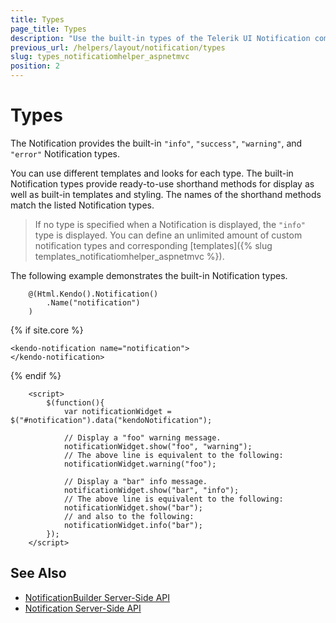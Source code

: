 ```yaml
---
title: Types
page_title: Types
description: "Use the built-in types of the Telerik UI Notification component for ASP.NET MVC."
previous_url: /helpers/layout/notification/types
slug: types_notificatiomhelper_aspnetmvc
position: 2
---
```


# Types

The Notification provides the built-in `"info"`, `"success"`, `"warning"`, and `"error"` Notification types.

You can use different templates and looks for each type. The built-in Notification types provide ready-to-use shorthand methods for display as well as built-in templates and styling. The names of the shorthand methods match the listed Notification types.

> If no type is specified when a Notification is displayed, the `"info"` type is displayed. You can define an unlimited amount of custom notification types and corresponding [templates]({% slug templates_notificatiomhelper_aspnetmvc %}).

The following example demonstrates the built-in Notification types.

```HtmlHelper
    @(Html.Kendo().Notification()
        .Name("notification")
    )
```
{% if site.core %}
```TagHelper
<kendo-notification name="notification">
</kendo-notification>
```
{% endif %}
```JS script.js
    <script>
        $(function(){
            var notificationWidget = $("#notification").data("kendoNotification");

            // Display a "foo" warning message.
            notificationWidget.show("foo", "warning");
            // The above line is equivalent to the following:
            notificationWidget.warning("foo");

            // Display a "bar" info message.
            notificationWidget.show("bar", "info");
            // The above line is equivalent to the following:
            notificationWidget.show("bar");
            // and also to the following:
            notificationWidget.info("bar");
        });
    </script>
```

## See Also

* [NotificationBuilder Server-Side API](/api/kendo.mvc.ui.fluent/notificationbuilder)
* [Notification Server-Side API](/api/notification)
